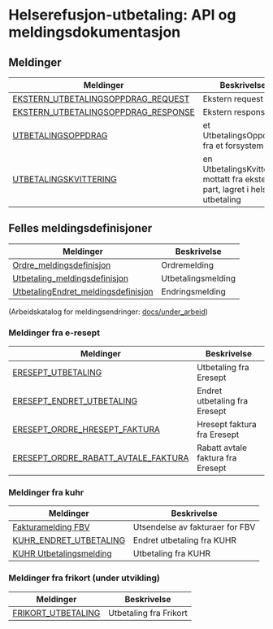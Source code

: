 # Helserefusjon-utbetaling: API og meldingsdokumentasjon

## Meldinger
Meldinger |  Beskrivelse
-----|------------
[EKSTERN_UTBETALINGSOPPDRAG_REQUEST](docs/EKSTERN_UTBETALINGSOPPDRAG_REQUEST.md) | Ekstern request
[EKSTERN_UTBETALINGSOPPDRAG_RESPONSE](docs/EKSTERN_UTBETALINGSOPPDRAG_RESPONSE.md) | Ekstern response
[UTBETALINGSOPPDRAG](docs/UTBETALINGSOPPDRAG.md) | et UtbetalingsOppdrag fra et forsystem
[UTBETALINGSKVITTERING](docs/UTBETALINGSKVITTERING.md) | en UtbetalingsKvittering mottatt fra ekstern part, lagret i helse-utbetaling 

## Felles meldingsdefinisjoner
Meldinger |  Beskrivelse
-----|------------
[Ordre_meldingsdefinisjon](docs/Ordre_meldingsdefinisjon.md) | Ordremelding
[Utbetaling_meldingsdefinisjon](docs/Utbetaling_meldingsdefinisjon.md) | Utbetalingsmelding
[UtbetalingEndret_meldingsdefinisjon](docs/UtbetalingEndret_meldingsdefinisjon.md) | Endringsmelding

(Arbeidskatalog for meldingsendringer: [docs/under_arbeid](docs/under_arbeid))

### Meldinger fra e-resept
Meldinger |  Beskrivelse
-----|------------
[ERESEPT_UTBETALING](docs/eresept/ERESEPT_UTBETALING.md) | Utbetaling fra Eresept
[ERESEPT_ENDRET_UTBETALING](docs/eresept/ERESEPT_ENDRET_UTBETALING.md) | Endret utbetaling fra Eresept
[ERESEPT_ORDRE_HRESEPT_FAKTURA](docs/eresept/ERESEPT_ORDRE_HRESEPT_FAKTURA.md) | Hresept faktura fra Eresept
[ERESEPT_ORDRE_RABATT_AVTALE_FAKTURA](docs/eresept/ERESEPT_ORDRE_RABATT_AVTALE_FAKTURA.md) | Rabatt avtale faktura fra Eresept

### Meldinger fra kuhr
Meldinger |  Beskrivelse
-----|------------
[Fakturamelding FBV](docs/kuhr/FBV_FAKTURAMELDING.md) | Utsendelse av fakturaer for FBV
[KUHR_ENDRET_UTBETALING](docs/kuhr/KUHR_ENDRET_UTBETALING.md) | Endret utbetaling fra KUHR
[KUHR Utbetalingsmelding](docs/kuhr/KUHR_UTBETALINGSMELDING.md) | Utbetaling fra KUHR

### Meldinger fra frikort (under utvikling)
Meldinger |  Beskrivelse
-----|------------
[FRIKORT_UTBETALING](docs/frikort/FRIKORT_UTBETALING.md) | Utbetaling fra Frikort
